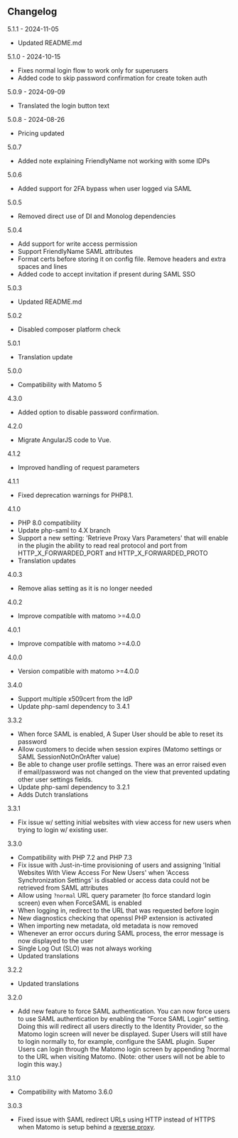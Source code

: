 ## Changelog

5.1.1 - 2024-11-05
- Updated README.md

5.1.0 - 2024-10-15
- Fixes normal login flow to work only for superusers
- Added code to skip password confirmation for create token auth

5.0.9 - 2024-09-09
- Translated the login button text

5.0.8 - 2024-08-26
- Pricing updated

5.0.7
- Added note explaining FriendlyName not working with some IDPs

5.0.6
- Added support for 2FA bypass when user logged via SAML

5.0.5
- Removed direct use of DI and Monolog dependencies

5.0.4
- Add support for write access permission
- Support FriendlyName SAML attributes
- Format certs before storing it on config file. Remove headers and extra spaces and lines
- Added code to accept invitation if present during SAML SSO

5.0.3
- Updated README.md

5.0.2
- Disabled composer platform check

5.0.1
- Translation update

5.0.0
- Compatibility with Matomo 5

4.3.0
- Added option to disable password confirmation.

4.2.0
- Migrate AngularJS code to Vue.

4.1.2
- Improved handling of request parameters

4.1.1
- Fixed deprecation warnings for PHP8.1.

4.1.0
- PHP 8.0 compatibility
- Update php-saml to 4.X branch
- Support a new setting: 'Retrieve Proxy Vars Parameters' that will enable in the plugin the ability to read real protocol and port from HTTP_X_FORWARDED_PORT and HTTP_X_FORWARDED_PROTO
- Translation updates

4.0.3
- Remove alias setting as it is no longer needed

4.0.2
- Improve compatible with matomo >=4.0.0

4.0.1
- Improve compatible with matomo >=4.0.0

4.0.0
- Version compatible with matomo >=4.0.0

3.4.0
- Support multiple x509cert from the IdP
- Update php-saml dependency to 3.4.1

3.3.2
- When force SAML is enabled, A Super User should be able to reset its password
- Allow customers to decide when session expires (Matomo settings or SAML SessionNotOnOrAfter value)
- Be able to change user profile settings. There was an error raised even if email/password was not changed on the view that prevented updating other user settings fields.
- Update php-saml dependency to 3.2.1
- Adds Dutch translations

3.3.1
- Fix issue w/ setting initial websites with view access for new users when trying to login w/ existing user.

3.3.0
- Compatibility with PHP 7.2 and PHP 7.3
- Fix issue with Just-in-time provisioning of users and assigning 'Initial Websites With View Access For New Users' when 'Access Synchronization Settings' is disabled or access data could not be retrieved from SAML attributes
- Allow using `?normal` URL query parameter (to force standard login screen) even when ForceSAML is enabled
- When logging in, redirect to the URL that was requested before login
- New diagnostics checking that openssl PHP extension is activated
- When importing new metadata, old metadata is now removed
- Whenever an error occurs during SAML process, the error message is now displayed to the user
- Single Log Out (SLO) was not always working
- Updated translations

3.2.2
- Updated translations

3.2.0
- Add new feature to force SAML authentication. You can now force users to use SAML authentication by enabling the “Force SAML Login” setting. Doing this will redirect all users directly to the Identity Provider, so the Matomo login screen will never be displayed. Super Users will still have to login normally to, for example, configure the SAML plugin. Super Users can login through the Matomo login screen by appending ?normal to the URL when visiting Matomo. (Note: other users will not be able to login this way.)

3.1.0
- Compatibility with Matomo 3.6.0

3.0.3
 - Fixed issue with SAML redirect URLs using HTTP instead of HTTPS when Matomo is setup behind a [reverse proxy](http://piwik.org/faq/how-to-install/faq_98/).
